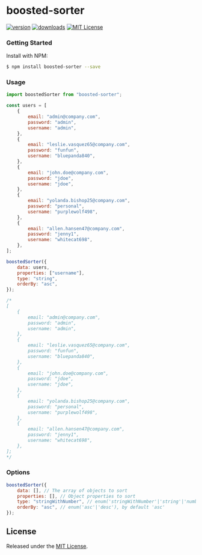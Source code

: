 # boosted-sorter

<!-- prettier-ignore-start -->
[![version][version-badge]][package]
[![downloads][downloads-badge]][npmtrends]
[![MIT License][license-badge]][license]
<!-- prettier-ignore-end -->

### Getting Started

Install with NPM:

```bash
$ npm install boosted-sorter --save
```

### Usage

```js
import boostedSorter from "boosted-sorter";

const users = [
    {
        email: "admin@company.com",
        password: "admin",
        username: "admin",
    },
    {
        email: "leslie.vasquez65@company.com",
        password: "funfun",
        username: "bluepanda840",
    },
    {
        email: "john.doe@company.com",
        password: "jdoe",
        username: "jdoe",
    },
    {
        email: "yolanda.bishop25@company.com",
        password: "personal",
        username: "purplewolf498",
    },
    {
        email: "allen.hansen47@company.com",
        password: "jenny1",
        username: "whitecat698",
    },
];

boostedSorter({
    data: users,
    properties: ["username"],
    type: "string",
    orderBy: "asc",
});

/*
[
    {
        email: "admin@company.com",
        password: "admin",
        username: "admin",
    },
    {
        email: "leslie.vasquez65@company.com",
        password: "funfun",
        username: "bluepanda840",
    },
    {
        email: "john.doe@company.com",
        password: "jdoe",
        username: "jdoe",
    },
    {
        email: "yolanda.bishop25@company.com",
        password: "personal",
        username: "purplewolf498",
    },
    {
        email: "allen.hansen47@company.com",
        password: "jenny1",
        username: "whitecat698",
    },
];
*/
```

### Options

```js
boostedSorter({
    data: [], // The array of objects to sort
    properties: [], // Object properties to sort
    type: "stringWithNumber", // enum('stringWithNumber'|'string'|'number'|'dateTime'), by default 'stringWithNumber'
    orderBy: "asc", // enum('asc'|'desc'), by default 'asc'
});
```

## License

Released under the [MIT License](http://www.opensource.org/licenses/mit-license.php).


<!-- prettier-ignore-start -->
[package]: https://www.npmjs.com/package/boosted-sorter
[version-badge]: https://img.shields.io/npm/v/boosted-sorter.svg?style=flat-square
[npmtrends]: https://www.npmtrends.com/boosted-sorter
[downloads-badge]: https://img.shields.io/npm/dm/boosted-sorter.svg?style=flat-square
[license]: https://github.com/rustam-abrahamyan/boosted-sorter/blob/master/LICENSE
[license-badge]: https://img.shields.io/npm/l/boosted-sorter.svg?style=flat-square
<!-- prettier-ignore-end -->